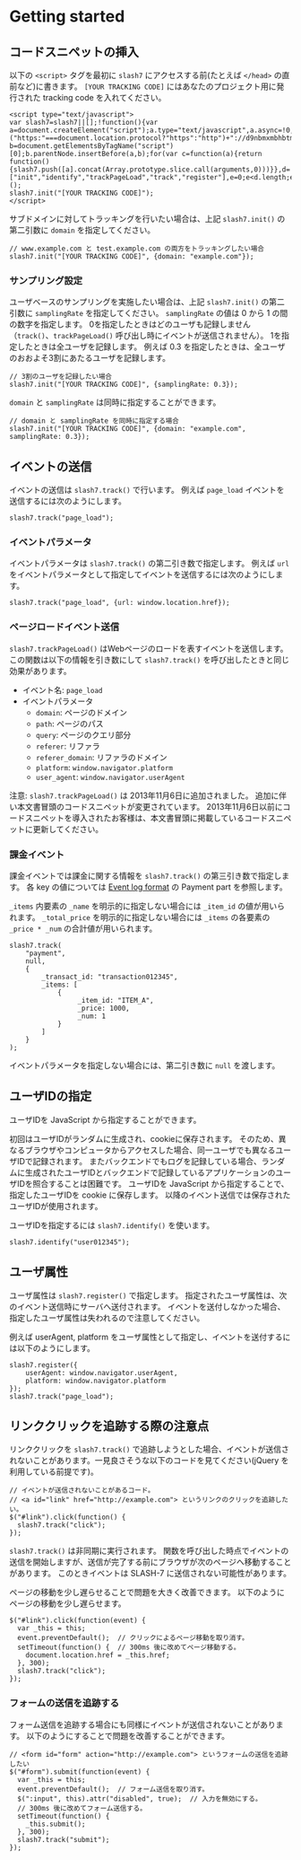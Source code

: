 # Getting started

## コードスニペットの挿入

以下の `<script>` タグを最初に `slash7` にアクセスする前(たとえば `</head>` の直前など)に書きます。
`[YOUR TRACKING CODE]` にはあなたのプロジェクト用に発行された tracking code を入れてください。

````
<script type="text/javascript">
var slash7=slash7||[];!function(){var a=document.createElement("script");a.type="text/javascript",a.async=!0,a.src=("https:"===document.location.protocol?"https":"http")+"://d9nbmxmbhbtmj.cloudfront.net/v1/slash7.min.js";var b=document.getElementsByTagName("script")[0];b.parentNode.insertBefore(a,b);for(var c=function(a){return function(){slash7.push([a].concat(Array.prototype.slice.call(arguments,0)))}},d=["init","identify","trackPageLoad","track","register"],e=0;e<d.length;e++)slash7[d[e]]=c(d[e])}();
slash7.init("[YOUR TRACKING CODE]");
</script>
````

サブドメインに対してトラッキングを行いたい場合は、上記 `slash7.init()` の第二引数に `domain` を指定してください。

````
// www.example.com と test.example.com の両方をトラッキングしたい場合
slash7.init("[YOUR TRACKING CODE]", {domain: "example.com"});
````

### サンプリング設定

ユーザベースのサンプリングを実施したい場合は、上記 `slash7.init()` の第二引数に `samplingRate` を指定してください。
`samplingRate` の値は 0 から 1 の間の数字を指定します。
0を指定したときはどのユーザも記録しません（`track()`、`trackPageLoad()` 呼び出し時にイベントが送信されません）。
1を指定したときは全ユーザを記録します。
例えば 0.3 を指定したときは、全ユーザのおおよそ3割にあたるユーザを記録します。

````
// 3割のユーザを記録したい場合
slash7.init("[YOUR TRACKING CODE]", {samplingRate: 0.3});
````

`domain` と `samplingRate` は同時に指定することができます。

````
// domain と samplingRate を同時に指定する場合
slash7.init("[YOUR TRACKING CODE]", {domain: "example.com", samplingRate: 0.3});
````

## イベントの送信

イベントの送信は `slash7.track()` で行います。
例えば `page_load` イベントを送信するには次のようにします。

````
slash7.track("page_load");
````

### イベントパラメータ

イベントパラメータは `slash7.track()` の第二引き数で指定します。
例えば `url` をイベントパラメータとして指定してイベントを送信するには次のようにします。

````
slash7.track("page_load", {url: window.location.href});
````

### ページロードイベント送信

`slash7.trackPageLoad()` はWebページのロードを表すイベントを送信します。
この関数は以下の情報を引き数にして `slash7.track()` を呼び出したときと同じ効果があります。

* イベント名: `page_load`
* イベントパラメータ
    * `domain`: ページのドメイン
    * `path`: ページのパス
    * `query`: ページのクエリ部分
    * `referer`: リファラ
    * `referer_domain`: リファラのドメイン
    * `platform`: `window.navigator.platform`
    * `user_agent`: `window.navigator.userAgent`

注意: `slash7.trackPageLoad()` は 2013年11月6日に追加されました。
追加に伴い本文書冒頭のコードスニペットが変更されています。
2013年11月6日以前にコードスニペットを導入されたお客様は、本文書冒頭に掲載しているコードスニペットに更新してください。

### 課金イベント

課金イベントでは課金に関する情報を `slash7.track()` の第三引き数で指定します。
各 key の値については
[Event log format](https://p-lucky.atlassian.net/wiki/display/PUB/Event+log+format)
の Payment part を参照します。

`_items` 内要素の `_name` を明示的に指定しない場合には `_item_id` の値が用いられます。
`_total_price` を明示的に指定しない場合には `_items` の各要素の `_price * _num` の合計値が用いられます。

````
slash7.track(
    "payment",
    null,
    {
        _transact_id: "transaction012345",
        _items: [
            {
                 _item_id: "ITEM_A",
                 _price: 1000,
                 _num: 1
            }
        ]
    }
);
````

イベントパラメータを指定しない場合には、第二引き数に `null` を渡します。

## ユーザIDの指定

ユーザIDを JavaScript から指定することができます。

初回はユーザIDがランダムに生成され、cookieに保存されます。
そのため、異なるブラウザやコンピュータからアクセスした場合、同一ユーザでも異なるユーザIDで記録されます。
またバックエンドでもログを記録している場合、ランダムに生成されたユーザIDとバックエンドで記録しているアプリケーションのユーザIDを照合することは困難です。
ユーザIDを JavaScript から指定することで、指定したユーザIDを cookie に保存します。
以降のイベント送信では保存されたユーザIDが使用されます。

ユーザIDを指定するには `slash7.identify()` を使います。

````
slash7.identify("user012345");
````

## ユーザ属性

ユーザ属性は `slash7.register()` で指定します。
指定されたユーザ属性は、次のイベント送信時にサーバへ送付されます。
イベントを送付しなかった場合、指定したユーザ属性は失われるので注意してください。

例えば userAgent, platform をユーザ属性として指定し、イベントを送付するには以下のようにします。

````
slash7.register({
    userAgent: window.navigator.userAgent,
    platform: window.navigator.platform
});
slash7.track("page_load");
````

## リンククリックを追跡する際の注意点

リンククリックを `slash7.track()` で追跡しようとした場合、イベントが送信されないことがあります。一見良さそうな以下のコードを見てください(jQuery を利用している前提です)。

````
// イベントが送信されないことがあるコード。 
// <a id="link" href="http://example.com"> というリンクのクリックを追跡したい。
$("#link").click(function() {
  slash7.track("click");
});
````

`slash7.track()` は非同期に実行されます。
関数を呼び出した時点でイベントの送信を開始しますが、送信が完了する前にブラウザが次のページへ移動することがあります。
このときイベントは SLASH-7 に送信されない可能性があります。

ページの移動を少し遅らせることで問題を大きく改善できます。
以下のようにページの移動を少し遅らせます。

````
$("#link").click(function(event) {
  var _this = this;
  event.preventDefault();  // クリックによるページ移動を取り消す。
  setTimeout(function() {  // 300ms 後に改めてページ移動する。
    document.location.href = _this.href;
  }, 300);
  slash7.track("click");
});
````

### フォームの送信を追跡する

フォーム送信を追跡する場合にも同様にイベントが送信されないことがあります。
以下のようにすることで問題を改善することができます。

````
// <form id="form" action="http://example.com"> というフォームの送信を追跡したい
$("#form").submit(function(event) {
  var _this = this;
  event.preventDefault();  // フォーム送信を取り消す。
  $(":input", this).attr("disabled", true);  // 入力を無効にする。
  // 300ms 後に改めてフォーム送信する。
  setTimeout(function() {
    _this.submit();
  }, 300);
  slash7.track("submit");
});
````


